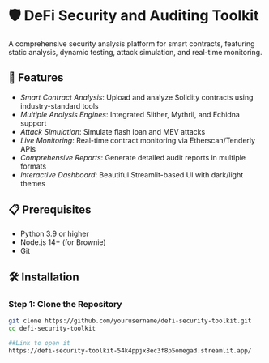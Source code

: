 # 🛡 DeFi Security and Auditing Toolkit

A comprehensive security analysis platform for smart contracts, featuring static analysis, dynamic testing, attack simulation, and real-time monitoring.

## 🚀 Features

- *Smart Contract Analysis*: Upload and analyze Solidity contracts using industry-standard tools
- *Multiple Analysis Engines*: Integrated Slither, Mythril, and Echidna support
- *Attack Simulation*: Simulate flash loan and MEV attacks
- *Live Monitoring*: Real-time contract monitoring via Etherscan/Tenderly APIs
- *Comprehensive Reports*: Generate detailed audit reports in multiple formats
- *Interactive Dashboard*: Beautiful Streamlit-based UI with dark/light themes

## 📋 Prerequisites

- Python 3.9 or higher
- Node.js 14+ (for Brownie)
- Git

## 🛠 Installation

### Step 1: Clone the Repository
```bash
git clone https://github.com/yourusername/defi-security-toolkit.git
cd defi-security-toolkit

##Link to open it
https://defi-security-toolkit-54k4ppjx8ec3f8p5omegad.streamlit.app/

